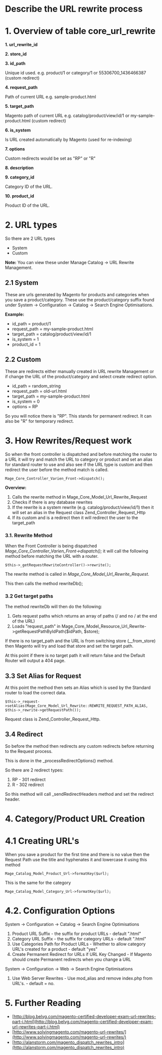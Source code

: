 # Describe the URL rewrite process

# 1. Overview of table core_url_rewrite

**1. url_rewrite_id**

**2. store_id**

**3. id_path**

Unique id used.
e.g. product/1 or category/1 or 55306700_1436466387 (custom redirect)

**4. request_path**

Path of current URL e.g. sample-product.html

**5. target_path**

Magento path of current URL
e.g. catalog/product/view/id/1 or my-sample-product.html (custom redirect)

**6. is_system**

Is URL created automatically by Magento (used for re-indexing)

**7. options**

Custom redirects would be set as "RP" or "R"


**8. description**

**9. category_id**

Category ID of the URL.

**10. product_id**

Product ID of the URL.

# 2. URL types

So there are 2 URL types

- System
- Custom

**Note:** You can view these under Manage Catalog -> URL Rewrite Management.


## 2.1 System

These are urls generated by Magento for products and categories when you save a product/category.
These use the product/category suffix found under System -> Configuration -> Catalog -> Search Engine Optimisations.

**Example:**

- id_path = product/1
- request_path = my-sample-product.html
- target_path = catalog/product/view/id/1
- is_system = 1
- product_id = 1


## 2.2 Custom

These are redirects either manually created in URL rewrite Management or if change the URL of the product/category and select create redirect option.

- id_path = random_string
- request_path = old-url.html
- target_path = my-sample-product.html
- is_system = 0
- options = RP

So you will notice there is "RP". This stands for permanent redirect. It can also be "R" for temporary redirect.


# 3. How Rewrites/Request work

So when the front controller is dispatched and before matching the router to a URL it will try and match the URL to category or product and set an alias for standard router to use and also see if the URL type is custom and then redirect the user before the method match is called.


    Mage_Core_Controller_Varien_Front->dispatch();


**Overview:**

1. Calls the rewrite method in Mage_Core_Model_Url_Rewrite_Request
2. Checks if there is any database rewrites
4. If the rewrite is a system rewrite (e.g. catalog/product/view/id/1) then it will set an alias in the Request class Zend_Controller_Request_Http
5. If its custom and is a redirect then it will redirect the user to the target_path


### 3.1. Rewrite Method

When the Front Controller is being dispatched *Mage_Core_Controller_Varien_Front->dispatch();* it will call the following method before matching the URL with a router.

    $this->_getRequestRewriteController()->rewrite();

The rewrite method is called in *Mage_Core_Model_Url_Rewrite_Request*.

This then calls the method rewriteDb();


### 3.2 Get target paths

The method rewriteDb will then do the following:

1. Gets request paths which returns an array of paths (/ and no / at the end of the URL)
2. Loads "request_path" in Mage_Core_Model_Resource_Url_Rewrite->getRequestPathByIdPath($idPath, $store);

If there is no target_path and the URL is from switching store (__from_store) then Magento will try and load that store and set the target path.

At this point if there is no target path it will return false and the Default Router will output a 404 page.

## 3.3 Set Alias for Request

At this point the method then sets an Alias which is used by the Standard router to load the correct data.


    $this->_request->setAlias(Mage_Core_Model_Url_Rewrite::REWRITE_REQUEST_PATH_ALIAS,
    $this->_rewrite->getRequestPath());


Request class is Zend_Controller_Request_Http.

## 3.4 Redirect

So before the method then redirects any custom redirects before returning to the Request process.

This is done in the _processRedirectOptions() method.

So there are 2 redirect types:

1. RP - 301 redirect
2. R - 302 redirect

So this method will call _sendRedirectHeaders method and set the redirect header.


# 4. Category/Product URL Creation


# 4.1 Creating URL's


When you save a product for the first time and there is no value then the Request Path use the title and hyphenates it and lowercase it using this method

    Mage_Catalog_Model_Product_Url->formatKey($url);


This is the same for the category

    Mage_Catalog_Model_Category_Url->formatKey($url);


# 4.2. Configuration Options


System -> Configuration -> Catalog -> Search Engine Optimisations

1. Product URL Suffix - the suffix for product URLs - default ".html"
2. Category URL Suffix - the suffix for category URLs - default ".html"
3. Use Categories Path for Product URLs - Whether to allow category URL's created for a product - default "yes"
4. Create Permanent Redirect for URLs if URL Key Changed - If Magento should create Permanent redirects when you change a URL


System -> Configuration -> Web -> Search Engine Optimisations

1. Use Web Server Rewrites - Use mod_alias and remove index.php from URL's. - default = no.

# 5. Further Reading

- [http://blog.belvg.com/magento-certified-developer-exam-url-rewrites-part-i.html](http://blog.belvg.com/magento-certified-developer-exam-url-rewrites-part-i.html)
- [http://www.solvingmagento.com/magento-url-rewrites/](http://www.solvingmagento.com/magento-url-rewrites/)
- [http://alanstorm.com/magento_dispatch_rewrites_intro](http://alanstorm.com/magento_dispatch_rewrites_intro)
